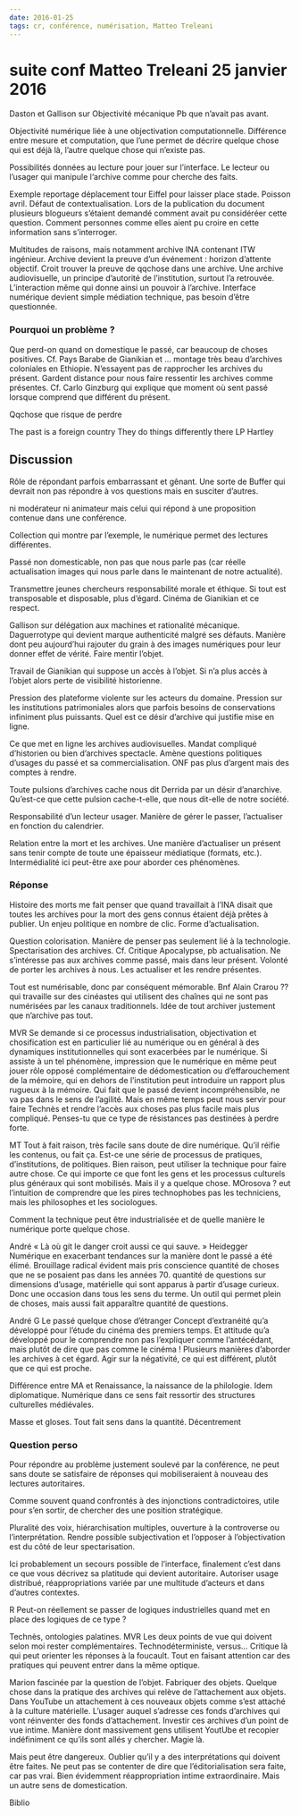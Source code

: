 ```yaml
---
date: 2016-01-25
tags: cr, conférence, numérisation, Matteo Treleani
---
```


# suite conf Matteo Treleani 25 janvier 2016


Daston et Gallison sur Objectivité mécanique
Pb que n’avait pas avant.

Objectivité numérique liée à une objectivation computationnelle. Différence entre mesure et computation, que l’une permet de décrire quelque chose qui est déjà là, l’autre quelque chose qui n’existe pas.

Possibilités données au lecture pour jouer sur l’interface. Le lecteur ou l’usager qui manipule l‘archive comme pour cherche des faits.

Exemple reportage déplacement tour Eiffel pour laisser place stade. Poisson avril.
Défaut de contextualisation. Lors de la publication du document plusieurs blogueurs s’étaient demandé comment avait pu considéréer cette question. Comment personnes comme elles aient pu croire en cette information sans s’interroger.

Multitudes de raisons, mais notamment archive INA contenant ITW ingénieur. Archive devient la preuve d’un événement : horizon d’attente objectif. Croit trouver la preuve de qqchose dans une archive. Une archive audiovisuelle, un principe d’autorité de l’institution, surtout l’a retrouvée. L’interaction même qui donne ainsi un pouvoir à l’archive. 
Interface numérique devient simple médiation technique, pas besoin d’être questionnée.

### Pourquoi un problème ?

Que perd-on quand on domestique le passé, car beaucoup de choses positives.
Cf. Pays Barabe de Gianikian et … montage très beau d’archives coloniales en Ethiopie. 
N’essayent pas de rapprocher les archives du présent. Gardent distance pour nous faire ressentir les archives comme présentes.
Cf. Carlo Ginzburg qui explique que moment où sent passé lorsque comprend que différent du présent.

Qqchose que risque de perdre 

The past is a foreign country
They do things differently there
LP Hartley


## Discussion

Rôle de répondant parfois embarrassant et gênant.
Une sorte de Buffer qui devrait non pas répondre à vos questions mais en susciter d’autres.

ni modérateur ni animateur mais celui qui répond à une proposition contenue dans une conférence.

Collection qui montre par l’exemple, le numérique permet des lectures différentes.

Passé non domesticable, non pas que nous parle pas (car réelle actualisation images qui nous parle dans le maintenant de notre actualité).

Transmettre jeunes chercheurs responsabilité morale et éthique. Si tout est transposable et disposable, plus d’égard. Cinéma de Gianikian et ce respect.

Gallison sur délégation aux machines et rationalité mécanique.
Daguerrotype qui devient marque authenticité malgré ses défauts.
Manière dont peu aujourd’hui rajouter du grain à des images numériques pour leur donner effet de vérité. Faire mentir l’objet.

Travail de Gianikian qui suppose un accès à l’objet. Si n’a plus accès à l’objet alors perte de visibilité historienne.

Pression des plateforme violente sur les acteurs du domaine. Pression sur les institutions patrimoniales alors que parfois besoins de conservations infiniment plus puissants. Quel est ce désir d’archive qui justifie mise en ligne.

Ce que met en ligne les archives audiovisuelles. Mandat compliqué d’historien ou bien d’archives spectacle. Amène questions politiques d’usages du passé et sa commercialisation. ONF pas plus d’argent mais des comptes à rendre.

Toute pulsions d’archives cache nous dit Derrida par un désir d’anarchive. Qu’est-ce que cette pulsion cache-t-elle, que nous dit-elle de notre société.

Responsabilité d’un lecteur usager.
Manière de gérer le passer, l’actualiser en fonction du calendrier.

Relation entre la mort et les archives. Une manière d’actualiser un présent sans tenir compte de toute une épaisseur médiatique (formats, etc.). Intermédialité ici peut-être axe pour aborder ces phénomènes.

### Réponse

Histoire des morts me fait penser que quand travaillait à l’INA disait que toutes les archives pour la mort des gens connus étaient déjà prêtes à publier. Un enjeu politique en nombre de clic. Forme d’actualisation.

Question colorisation. Manière de penser pas seulement lié à la technologie. Spectarisation des archives. Cf. Critique Apocalypse, pb actualisation. Ne s’intéresse pas aux archives comme passé, mais dans leur présent. Volonté de porter les archives à nous. Les actualiser et les rendre présentes.

Tout est numérisable, donc par conséquent mémorable.
Bnf Alain Crarou ?? qui travaille sur des cinéastes qui utilisent des chaînes qui ne sont pas numérisées par les canaux traditionnels. Idée de tout archiver justement que n’archive pas tout.

MVR Se demande si ce processus industrialisation, objectivation et chosification est en particulier lié au numérique ou en général à des dynamiques institutionnelles qui sont exacerbées par le numérique.
Si assiste à un tel phénomène, impression que le numérique en même peut jouer rôle opposé complémentaire de dédomestication ou d’effarouchement de la mémoire, qui en dehors de l’institution peut introduire un rapport plus rugueux à la mémoire. Qui fait que le passé devient incompréhensible, ne va pas dans le sens de l’agilité. Mais en même temps peut nous servir pour faire Technès et rendre l’accès aux choses pas plus facile mais plus compliqué.
Penses-tu que ce type de résistances pas destinées à perdre forte.

MT Tout à fait raison, très facile sans doute de dire numérique. Qu’il réifie les contenus, ou fait ça. Est-ce une série de processus de pratiques, d’institutions, de politiques.
Bien raison, peut utiliser la technique pour faire autre chose. Ce qui importe ce que font les gens et les processus culturels plus généraux qui sont mobilisés. Mais il y a quelque chose.
MOrosova ? eut l’intuition de comprendre que les pires technophobes pas les techniciens, mais les philosophes et les sociologues.

Comment la technique peut être industrialisée et de quelle manière le numérique porte quelque chose.

André « Là où git le danger croit aussi ce qui sauve. » Heidegger
Numérique en exacerbant tendances sur la manière dont le passé a été élimé. Brouillage radical évident mais pris conscience quantité de choses que ne se posaient pas dans les années 70. quantité de questions sur dimensions d’usage, matérielle qui sont apparus à partir d’usage curieux. Donc une occasion dans tous les sens du terme.
Un outil qui permet plein de choses, mais aussi fait apparaître quantité de questions.

André G
Le passé quelque chose d’étranger
Concept d’extranéité qu’a développé pour l’étude du cinéma des premiers temps. Et attitude qu’a développé pour le comprendre non pas l’expliquer comme l’antécédant, mais plutôt de dire que pas comme le cinéma !
Plusieurs manières d’aborder les archives à cet égard.
Agir sur la négativité, ce qui est différent, plutôt que ce qui est proche.

Différence entre MA et Renaissance, la naissance de la philologie. Idem diplomatique.
Numérique dans ce sens fait ressortir des structures culturelles médiévales.

Masse et gloses.
Tout fait sens dans la quantité.
Décentrement

### Question perso

Pour répondre au problème justement soulevé par la conférence, ne peut sans doute se satisfaire de réponses qui mobiliseraient à nouveau des lectures autoritaires.

Comme souvent quand confrontés à des injonctions contradictoires, utile pour s’en sortir, de chercher des une position stratégique.

Pluralité des voix, hiérarchisation multiples, ouverture à la controverse ou l’interprétation. Rendre possible subjectivation et l’opposer à l’objectivation est du côté de leur spectarisation.

Ici probablement un secours possible de l’interface, finalement c’est dans ce que vous décrivez sa platitude qui devient autoritaire. Autoriser usage distribué, réappropriations variée par une multitude d’acteurs et dans d’autres contextes. 


R Peut-on réellement se passer de logiques industrielles quand met en place des logiques de ce type ?

Technès, ontologies palatines.
MVR Les deux points de vue qui doivent selon moi rester complémentaires. Technodéterministe, versus…
Critique là qui peut orienter les réponses à la foucault. Tout en faisant attention car des pratiques qui peuvent entrer dans la même optique.

Marion
fascinée par la question de l’objet. Fabriquer des objets. Quelque chose dans la pratique des archives qui relève de l’attachement aux objets. Dans YouTube un attachement à ces nouveaux objets comme s’est attaché à la culture matérielle.
L’usager auquel s’adresse ces fonds d’archives qui vont réinventer des fonds d’attachement. Investir ces archives d’un point de vue intime. Manière dont massivement gens utilisent YoutUbe et recopier indéfiniment ce qu’ils sont allés y chercher. Magie là.

Mais peut être dangereux.
Oublier qu’il y a des interprétations qui doivent être faites. Ne peut pas se contenter de dire que l’éditorialisation sera faite, car pas vrai. Bien évidemment réappropriation intime extraordinaire. Mais un autre sens de domestication.


Biblio
